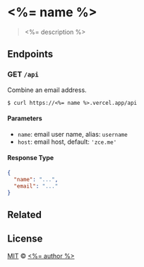 # <%= name %>

> <%= description %>

## Endpoints

### GET `/api`

Combine an email address.

```shell
$ curl https://<%= name %>.vercel.app/api
```

#### Parameters

- `name`: email user name, alias: `username`
- `host`: email host, default: `'zce.me'`

#### Response Type

```json
{
  "name": "...",
  "email": "..."
}
```

## Related

<!-- TODO: related projects -->

## License

[MIT](LICENSE) &copy; [<%= author %>](<%= url %>)
